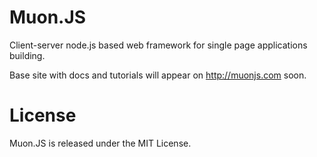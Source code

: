 Muon.JS
======

Client-server node.js based web framework for single page applications building.

Base site with docs and tutorials will appear on http://muonjs.com soon.


License
=======

Muon.JS is released under the MIT License.

